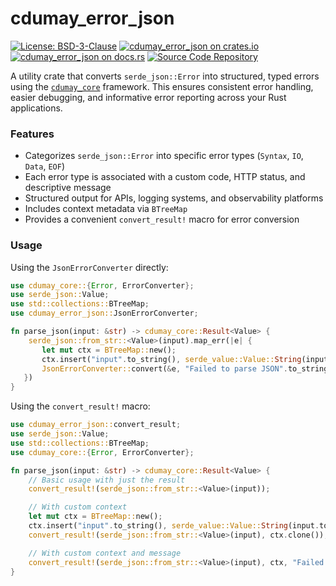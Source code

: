 # cdumay_error_json

[![License: BSD-3-Clause](https://img.shields.io/badge/license-BSD--3--Clause-blue)](./LICENSE)
[![cdumay_error_json on crates.io](https://img.shields.io/crates/v/cdumay_error_json)](https://crates.io/crates/cdumay_error_json)
[![cdumay_error_json on docs.rs](https://docs.rs/cdumay_error_json/badge.svg)](https://docs.rs/cdumay_error_json)
[![Source Code Repository](https://img.shields.io/badge/Code-On%20GitHub-blue?logo=GitHub)](https://github.com/cdumay/cdumay_error_json)

A utility crate that converts `serde_json::Error` into structured, typed errors using the [`cdumay_core`](https://docs.rs/cdumay_core/) framework. This ensures consistent error handling, easier debugging, and informative error reporting across your Rust applications.

### Features

- Categorizes `serde_json::Error` into specific error types (`Syntax`, `IO`, `Data`, `EOF`)
- Each error type is associated with a custom code, HTTP status, and descriptive message
- Structured output for APIs, logging systems, and observability platforms
- Includes context metadata via `BTreeMap`
- Provides a convenient `convert_result!` macro for error conversion

### Usage

Using the `JsonErrorConverter` directly:
```rust
use cdumay_core::{Error, ErrorConverter};
use serde_json::Value;
use std::collections::BTreeMap;
use cdumay_error_json::JsonErrorConverter;

fn parse_json(input: &str) -> cdumay_core::Result<Value> {
    serde_json::from_str::<Value>(input).map_err(|e| {
       let mut ctx = BTreeMap::new();
       ctx.insert("input".to_string(), serde_value::Value::String(input.to_string()));
       JsonErrorConverter::convert(&e, "Failed to parse JSON".to_string(), ctx)
   })
}
```

Using the `convert_result!` macro:
```rust
use cdumay_error_json::convert_result;
use serde_json::Value;
use std::collections::BTreeMap;
use cdumay_core::{Error, ErrorConverter};

fn parse_json(input: &str) -> cdumay_core::Result<Value> {
    // Basic usage with just the result
    convert_result!(serde_json::from_str::<Value>(input));

    // With custom context
    let mut ctx = BTreeMap::new();
    ctx.insert("input".to_string(), serde_value::Value::String(input.to_string()));
    convert_result!(serde_json::from_str::<Value>(input), ctx.clone());

    // With custom context and message
    convert_result!(serde_json::from_str::<Value>(input), ctx, "Failed to parse JSON")
}
```

